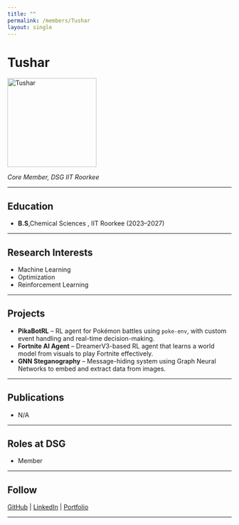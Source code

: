```yaml
---
title: ""
permalink: /members/Tushar
layout: single
---
```




# Tushar

<img src="{{ site.baseurl }}/assets/images/members/y24/tushar.jpeg" width="200" height="200" alt="Tushar">

*Core Member, DSG IIT Roorkee*

---

## Education  
- **B.S**,Chemical Sciences , IIT Roorkee (2023–2027)  

---

## Research Interests  
- Machine Learning
- Optimization
- Reinforcement Learning  

---

## Projects  
- **PikaBotRL** – RL agent for Pokémon battles using `poke-env`, with custom event handling and real-time decision-making.  
- **Fortnite AI Agent** – DreamerV3-based RL agent that learns a world model from visuals to play Fortnite effectively.  
- **GNN Steganography** – Message-hiding system using Graph Neural Networks to embed and extract data from images.

  
---

## Publications  
- N/A
  
---

## Roles at DSG  
- Member
---

## Follow
[GitHub](https://github.com/GITushar23) | [LinkedIn](https://www.linkedin.com/in/tushar237/) | [Portfolio]()

---
